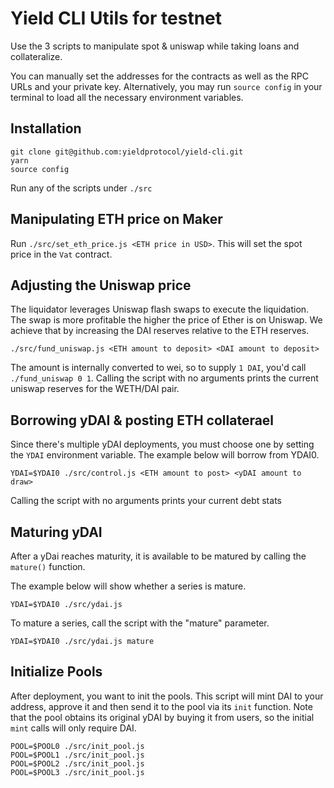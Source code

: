 # Yield CLI Utils for testnet

Use the 3 scripts to manipulate spot & uniswap while taking loans and collateralize.

You can manually set the addresses for the contracts as well as the RPC URLs and your private
key. Alternatively, you may run `source config` in your terminal to load all the necessary environment
variables.

## Installation

```
git clone git@github.com:yieldprotocol/yield-cli.git
yarn
source config
```

Run any of the scripts under `./src`

## Manipulating ETH price on Maker

Run `./src/set_eth_price.js <ETH price in USD>`. This will set the spot price in the `Vat` contract.

## Adjusting the Uniswap price

The liquidator leverages Uniswap flash swaps to execute the liquidation. The swap
is more profitable the higher the price of Ether is on Uniswap. We achieve that by
increasing the DAI reserves relative to the ETH reserves.

`./src/fund_uniswap.js <ETH amount to deposit> <DAI amount to deposit>`

The amount is internally converted to wei, so to supply `1 DAI`, you'd call `./fund_uniswap 0 1`.
Calling the script with no arguments prints the current uniswap reserves for the WETH/DAI pair.

## Borrowing yDAI & posting ETH collaterael

Since there's multiple yDAI deployments, you must choose one by setting the `YDAI`
environment variable. The example below will borrow from YDAI0.

`YDAI=$YDAI0 ./src/control.js <ETH amount to post> <yDAI amount to draw>`

Calling the script with no arguments prints your current debt stats

## Maturing yDAI 

After a yDai reaches maturity, it is available to be matured by calling the `mature()` function. 

The example below will show whether a series is mature.

`YDAI=$YDAI0 ./src/ydai.js`

To mature a series, call the script with the "mature" parameter.

`YDAI=$YDAI0 ./src/ydai.js mature`

## Initialize Pools

After deployment, you want to init the pools. This script will mint DAI to your address, approve it
and then send it to the pool via its `init` function. Note that the pool obtains its original yDAI by buying
it from users, so the initial `mint` calls will only require DAI.

```
POOL=$POOL0 ./src/init_pool.js
POOL=$POOL1 ./src/init_pool.js
POOL=$POOL2 ./src/init_pool.js
POOL=$POOL3 ./src/init_pool.js
```
